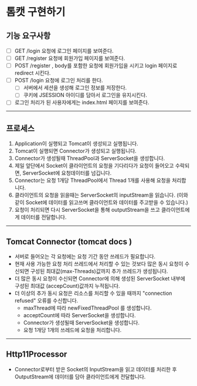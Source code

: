 # 톰캣 구현하기

## 기능 요구사항
- [ ] GET /login 요청에 로그인 페이지를 보여준다.
- [ ] GET /register 요청에 회원가입 페이지를 보여준다.
- [ ] POST /register , body를 포함한 요청에 회원가입을 시키고 login 페이지로 redirect 시킨다.
- [ ] POST /login 요청에 로그인 처리를 한다.
   - [ ]  서버에서 세션을 생성해 로그인 정보를 저장한다.
   - [ ]  쿠키에 JSESSION 아이디를 담아서 로그인을 유지시킨다.
- [ ] 로그인 처리가 된 사용자에게는 index.html 페이지를 보여준다.
_________________________________________________________________________

## 프로세스 
1. Application이 실행되고 Tomcat이 생성되고 실행됩니다.
2. Tomcat이 실행되면 Connector가 생성되고 실행됩니다.
3. Connector가 생성될때 ThreadPool과 ServerSocket을 생성합니다.
4. 제일 앞단에서 Socket이 클라이언트의 요청을 기다리다가 요청이 들어오고 수락되면, ServerSocket에 요청데이터를 넘깁니다.
5. Connector는 요청 1개당 ThreadPool에서 Thread 1개를 사용해 요청을 처리합니다.
6. 클라이언트의 요청을 읽을때는 ServerSocket의 inputStream을 읽습니다.
 (이와같이 Socket에 데이터를 읽고쓰며 클라이언트와 데이터를 주고받을 수 있습니다.)
7. 요청이 처리되면 다시 ServerSocket을 통해 outputStream을 쓰고 클라이언트에게 데이터를 전달합니다.

_________________________________________________________________________

## Tomcat Connector (tomcat docs )
- 서버로 들어오는 각 요청에는 요청 기간 동안 쓰레드가 필요합니다.
- 현재 사용 가능한 요청 처리 쓰레드에서 처리할 수 있는 것보다 많은 동시 요청이 수신되면 구성된 최대값(max-Threads)값까지 추가 쓰레드가 생성됩니다.
- 더 많은 동시 요청이 수신되면 Connector에 의해 생성된 ServerSocket 내부에 구성된 최대값 (accepCount)값까지 누적됩니다.
- 더 이상의 추가 동시 요청은 리소스를 처리할 수 있을 때까지 "connection refused" 오류를 수신합니다.
   - maxThread에 따라 newFixedThreadPool 를 생성합니다.   
   - acceptCount에 따라 ServerSocket을 생성합니다.
   - Connector가 생성될때 ServerSocket을 생성합니다.
   - 요청 1개당 1개의 쓰레드에 요청을 처리합니다.

____________________________________________________________________________

## Http11Processor
- Connector로부터 받은 Socket의 InputStream을 읽고 데이터를 처리한 후 OutputStream에 데이터를 담아 클라이언트에게 전달합니다.
